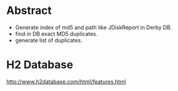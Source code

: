# Abstract
- Generate index of md5 and path like JDiskReport in Derby DB.
- find in DB exact MD5 duplicates.
- generate list of duplicates.

# H2 Database
http://www.h2database.com/html/features.html
